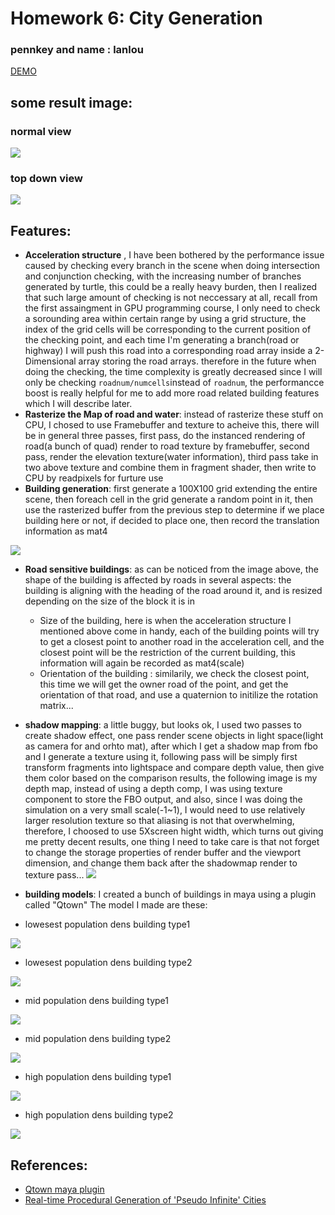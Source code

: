 # Homework 6: City Generation

### pennkey and name : lanlou

[DEMO](https://lanlou123.github.io/hw06-city-generation/)

## some result image:

### normal view 

![](./fff.JPG)

### top down view

![](./td.JPG)

## Features:
- **Acceleration structure** , I have been bothered by the performance issue caused by checking every branch in the scene when doing intersection and conjunction checking, with the increasing number of branches generated by turtle, this could be a really heavy burden, then I realized that such large amount of checking is not neccessary at all, recall from the first assaingment in GPU programming course, I only need to check a sorounding area within certain range by using a grid structure, the index of the grid cells will be corresponding to the current position of the checking point, and each time I'm generating a branch(road or highway) I will push this road into a corresponding road array inside a 2-Dimensional array storing the road arrays. therefore in the future when doing the checking, the time complexity is greatly decreased since I will only be checking ```roadnum/numcells```instead of ```roadnum```, the performancce boost is really helpful for me to add more road related building features which I will describe later.
- **Rasterize the Map of road and water**: instead of rasterize these stuff on CPU, I chosed to use Framebuffer and texture to acheive this, there will be in general three passes, first pass, do the instanced rendering of road(a bunch of quad) render to road texture by framebuffer, second pass, render the elevation texture(water information), third pass take in two above texture and combine them in fragment shader, then write to CPU by readpixels for furture use
- **Building generation**: first generate a 100X100 grid extending the entire scene, then foreach cell in the grid generate a random point in it, then use the rasterized buffer from the previous step to determine if we place building here or not, if decided to place one, then record the translation information as mat4

![](./ss.JPG)
- **Road sensitive buildings**: as can be noticed from the image above, the shape of the building is affected by roads in several aspects: the building is aligning with the heading of the road around it, and is resized depending on the size of the block it is in
  - Size of the building, here is when the acceleration structure I mentioned above come in handy, each of the building points will try to get a closest point to another road in the acceleration cell, and the closest point will be the restriction of the current building, this information will again be recorded as mat4(scale)
  - Orientation of the building : similarily, we check the closest point, this time we will get the owner road of the point, and get the orientation of that road, and use a quaternion to initilize the rotation matrix...

- **shadow mapping**: a little buggy, but looks ok, I used two passes to create shadow effect, one pass render scene objects in light space(light as camera for and orhto mat), after which I get a shadow map from fbo and I generate a texture using it, following pass will be simply first transform fragments into lightspace and compare depth value, then give them color based on the comparison results, the following image is my depth map, instead of using a depth comp, I was using texture component to store the FBO output, and also, since I was doing the simulation on a very small scale(-1~1), I would need to use relatively larger resolution texture so that aliasing is not that overwhelming, therefore, I choosed to use 5Xscreen hight width, which turns out giving me pretty decent results, one thing I need to take care is that not forget to change the storage properties of render buffer and the viewport dimension, and change them back after the shadowmap render to texture pass...
![](./depthmap.JPG)

- **building models**: I created a bunch of buildings in maya using a plugin called "Qtown"
The model I made are these:

 - lowesest population dens building type1

![](./low.JPG)

  - lowesest population dens building type2

![](./low2.JPG)

  - mid population dens building type1

![](./mid1.JPG)

  - mid population dens building type2

![](./mid2.JPG)

  - high population dens building type1

![](./high1.JPG)

  - high population dens building type2

![](./high2.JPG)

## References:

- [Qtown maya plugin](https://www.highend3d.com/maya/script/free-qtown-for-maya)
- [ Real-time Procedural Generation of 'Pseudo Infinite' Cities](http://citeseerx.ist.psu.edu/viewdoc/download?doi=10.1.1.88.7296&rep=rep1&type=pdf)

